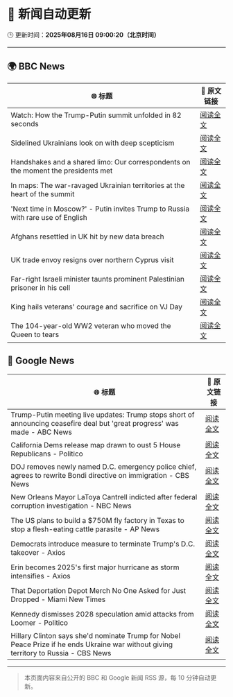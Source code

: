 # 🧠 新闻自动更新

🕒 更新时间：**2025年08月16日 09:00:20（北京时间）**

---

## 🌍 BBC News

| 🌐 标题 | 🔗 原文链接 |
|--------|-------------|
| Watch: How the Trump-Putin summit unfolded in 82 seconds | [阅读全文](https://www.bbc.com/news/videos/c62wdzlnv1do?at_medium=RSS&at_campaign=rss) |
| Sidelined Ukrainians look on with deep scepticism | [阅读全文](https://www.bbc.com/news/articles/cm21l237pkpo?at_medium=RSS&at_campaign=rss) |
| Handshakes and a shared limo: Our correspondents on the moment the presidents met | [阅读全文](https://www.bbc.com/news/videos/crm4dnmy0pgo?at_medium=RSS&at_campaign=rss) |
| In maps: The war-ravaged Ukrainian territories at the heart of the summit | [阅读全文](https://www.bbc.com/news/articles/cgkrn433lk2o?at_medium=RSS&at_campaign=rss) |
| 'Next time in Moscow?' - Putin invites Trump to Russia with rare use of English | [阅读全文](https://www.bbc.com/news/videos/clyrdnlnzyjo?at_medium=RSS&at_campaign=rss) |
| Afghans resettled in UK hit by new data breach | [阅读全文](https://www.bbc.com/news/articles/ce87nyr3evro?at_medium=RSS&at_campaign=rss) |
| UK trade envoy resigns over northern Cyprus visit | [阅读全文](https://www.bbc.com/news/articles/c0j9ezpgq8qo?at_medium=RSS&at_campaign=rss) |
| Far-right Israeli minister taunts prominent Palestinian prisoner in his cell | [阅读全文](https://www.bbc.com/news/articles/cqxg3xg8xyyo?at_medium=RSS&at_campaign=rss) |
| King hails veterans' courage and sacrifice on VJ Day | [阅读全文](https://www.bbc.com/news/articles/c5y0lnzpqjgo?at_medium=RSS&at_campaign=rss) |
| The 104-year-old WW2 veteran who moved the Queen to tears | [阅读全文](https://www.bbc.com/news/articles/c1kzwwk30wro?at_medium=RSS&at_campaign=rss) |

## 📰 Google News

| 🌐 标题 | 🔗 原文链接 |
|--------|-------------|
| Trump-Putin meeting live updates: Trump stops short of announcing ceasefire deal but 'great progress' was made - ABC News | [阅读全文](https://news.google.com/rss/articles/CBMilwFBVV95cUxOWVBqanI4ZkhtZmxqcU5FRHVRRXRRVkttSWNKUTZFMTZhSTY0RzJEN3FTLTR1Mmd1eGdLZlJjNWhfSThBV292UVMzWW9Xa2tYVDVVSzFVQjJDTm85NE5FcWNYbDZMVDR5LWVac1NfMVp1S3B1U2tfbjBaMU5zLWljR3ZGMlhKODVuUTVaSDdnYzc5V1BBREJB0gGcAUFVX3lxTFBVR0JpM1JLdWRINE90bmtQcVU4dENXQnpNcF9pLU1aRjRaNl9zUS1LWDJiNXBHOWdiVFNLQWZXMVRvbUEzck84Z1ZsMlhEWnFFVlhCNGROaXNtYmxuM0Y5NldfUXd4TWZidHlmVklLMGZkNXRlY1duejRqQW04a0NDdlRYLVAtU0h4YTUxU2ZZcXpzUWtJZjNPUW9GOA?oc=5) |
| California Dems release map drawn to oust 5 House Republicans - Politico | [阅读全文](https://news.google.com/rss/articles/CBMirwFBVV95cUxPamRITW9YT1FFUzE5dm5TUmZGVUxDS0Myd0lPM1NKXzJQblQtN1dOM1VuT1had2VnVi1VQk1FODZVcTFDTkUyc3RRM2JZOFhrTFkwZ2s2MGcwVTdVQjJBYzcwb2gtYUpxX1JQblNJMmdSQXVyLWluVmtkeXFoZ3VQdVRTelBNbmhGcUp1eXdBQ1BDN29EN3V6SW5EQ2F5cWU3WUVCX3ExV0g5X3BveHg4?oc=5) |
| DOJ removes newly named D.C. emergency police chief, agrees to rewrite Bondi directive on immigration - CBS News | [阅读全文](https://news.google.com/rss/articles/CBMijwFBVV95cUxPZk1EQ2hkc3FVWklCNzlBSDI0SVdicnJ5QXVETWhRNGdjR2RLOTMwaElmUHNnWUpyVnc0Nk9Wb0Y3QlAwalcyX0pSYkxlaFUxNkk0Wk1IVmdpdTRrV3dwZjY2amVjbHU1RlA1YWw3UDNVaUhrOW9zMUtmbWkxbllkdXBCSUlFdktrMDNzejZ3ONIBlAFBVV95cUxOVjlyNTgwLU5kck1fdkdfVDNwNzg1UjdJaEcxaTdYTlNfSUNCRTFwX0lKQi1NRmpGY1F4STBBOHFlSDJKbGFyc1lsZHc2VTFwSmxNWmdwRTQ4bnNTRXZCWndIVnJrTnExTEQwZW9KdTRnVjNuSTkzQXpRNTdrX1hhZHBWU3lsMjB6M3FocVk0c05hV2Vq?oc=5) |
| New Orleans Mayor LaToya Cantrell indicted after federal corruption investigation - NBC News | [阅读全文](https://news.google.com/rss/articles/CBMiugFBVV95cUxQM1BkSXQ3MlVyY0JybGRKaEcwSGdHYjlrU3ZGZGoxY09KbE1naUQ5OEpxTDVxUDFUdE5URVVNRFZLN0lkMDY0RWJDbF94RU90cDBKZ0I0ekI5X1p5RXlleUhKWW1XNk5WSi1Td2NkMmVXVFlBYUZxb2lGQTVJTFpUSVZoWmNHSWtiRnZHbTd5R0dKV1pjRHVxU0daWkNIdmQ3UnBCUWFCTk1DS0tUZ25VSTNvUjNCakQxbnfSAVZBVV95cUxONlNBZXAyeFRaV1J6NFk2S1BUaGptaHZHUDFMMmhUd3BBQkN4T1UyeEJaMEU4ZVJ4YTBHemxOVFZBVGc2eEhIbXpoTGhMWEd1MkZEdmJpdw?oc=5) |
| The US plans to build a $750M fly factory in Texas to stop a flesh-eating cattle parasite - AP News | [阅读全文](https://news.google.com/rss/articles/CBMiqwFBVV95cUxORHZkQjVBMUFGRGUwV3BjOUVaS2F0OUJ1RFZybFlDOGV2WWpiYlNTOGktWUpULTYtM0xRRU1Mbk9FQzFfNkpiMjdhdDVMZ1RIMTJwQkYyRjM3NGlVQlJ6a3NzRl90XzNhOENhd1lrang1ajV6MXBxN05GeTBjaVNLb1pvWVNkMm1KVlNrSndOaXdoWURLVWtmeXpDbThZc3lOcEpxaTlBbERtdWM?oc=5) |
| Democrats introduce measure to terminate Trump's D.C. takeover - Axios | [阅读全文](https://news.google.com/rss/articles/CBMiiAFBVV95cUxPeG9IaE92MlZ1d29Jakt6UWVUVWVIeXM0Y1BHNmFyaFpfYzBZd1laWkg4LVFGejRvaG9uVjhZemR5ZDV0UXh4ZE5NMnoyVXd4S1R2YlFWMUJpNEJLOU43VzFyYUw1THB3cjdJcXc4dXFKQlNqZU9ta2kxZG5jSDBVbmVPaXBsZ3pO?oc=5) |
| Erin becomes 2025's first major hurricane as storm intensifies - Axios | [阅读全文](https://news.google.com/rss/articles/CBMidEFVX3lxTFAwT1JJWGEtcDZvcElXSEtjS0xDY3VDY29udE93TTRONUpIN0FRT1hDOC1wR0E3SkJiN1ZDMzRNamdEeWw4SlJlLVBYUzk3SnozSDBGa1QtRkozUHFzanFHbTl0ODRlaW0zRnNVZjFSdmVDRDlJ?oc=5) |
| That Deportation Depot Merch No One Asked for Just Dropped - Miami New Times | [阅读全文](https://news.google.com/rss/articles/CBMiqAFBVV95cUxQb3VhMGhVU0U4U1c5dXl4SmZsUGZCdlBZLU00eHVSYkg3anJqcklWN0lMOElHSjFYLThsc3JYNmpXSGVLM0NZOUlmM0RoS3hVZEhiMzZ2X1VMbWZWcTlnUTlTejZzWUJQYnVTZEo3aG9WYnR6NzlMNEtJVjV3Y2VMR0xBbnJlVFdDUF9QeG90c1FfUkEyRHBYTWN5MFlHaWhhc0dJRlhYMGw?oc=5) |
| Kennedy dismisses 2028 speculation amid attacks from Loomer - Politico | [阅读全文](https://news.google.com/rss/articles/CBMiekFVX3lxTE93Rkc1QUpQVkFiYnpQN2xWLWQzWTFWbFVVaDRuaUVORWpwcVpuREJEZWJEclNYeldLampoVnMwZ3JvMC05eC0yOE02SE1zbVA2WWVvc1FNTnE5a3NrSnQ1eDNJSURiQ1hSbzJ4WWNfNkswaGtMdW1aVTBR?oc=5) |
| Hillary Clinton says she'd nominate Trump for Nobel Peace Prize if he ends Ukraine war without giving territory to Russia - CBS News | [阅读全文](https://news.google.com/rss/articles/CBMiqwFBVV95cUxNTk9vSFF2c09waVZ5UmVXZkZNZ1ZxZ05fVTlfZVF1Y0thUG95b2Z4cVJIMHRrZmQ1b0VZUnowZWEzMnZ3cTFIT09Ga1NMZnB1SlJ2Z2ZLRi1XcWxydGJSRkxNb3c1VFN4V0ljdGNSeTZWYmhrZk9sbTBkZ0I1RGYxNVJ3aWIwU2R5M3c5bmlYdzFpZ2lvRGFRYS04TzVsbnBDWTQ2ZlRjcDl2YjjSAbABQVVfeXFMUDktMFVRWU1xMTlqNzJ0ek56YVdpemdSb3RIUDFSQW1aNGJ3WklBY1BRM3NjYks4bnZBaGM3bXpIdG5JRzRQRzJLVHhoSDJvc3BOU0ZWUndvcjRBN1p4NGx0NVFoX3pVT1QyYXdhQ0QybGZELXVXb1o4S2hvQlZVOVVWRW95THNwenRnTXM3U1E3RC1reWY0ajFwMFZjZTJTZjVZSmt2c3I2TlAwWWlQNWE?oc=5) |

---
> 本页面内容来自公开的 BBC 和 Google 新闻 RSS 源，每 10 分钟自动更新。